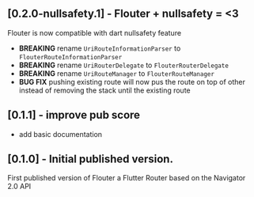 ## [0.2.0-nullsafety.1] - Flouter + nullsafety = <3 

Flouter is now compatible with dart nullsafety feature

* **BREAKING** rename `UriRouteInformationParser` to `FlouterRouteInformationParser`
* **BREAKING** rename `UriRouterDelegate` to `FlouterRouterDelegate`
* **BREAKING** rename `UriRouteManager` to `FlouterRouteManager`
* **BUG FIX** pushing existing route will now pus the route on top of other instead of removing the stack until the existing route

## [0.1.1] - improve pub score

* add basic documentation

## [0.1.0] - Initial published version.

First published version of Flouter a Flutter Router based on the Navigator 2.0 API
